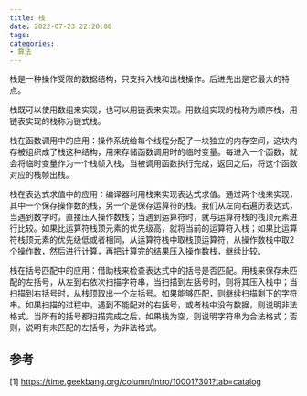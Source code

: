 ```yaml
---
title: 栈
date: 2022-07-23 22:20:00
tags:
categories:
- 算法
---
```


栈是一种操作受限的数据结构，只支持入栈和出栈操作。后进先出是它最大的特点。

栈既可以使用数组来实现，也可以用链表来实现。用数组实现的栈称为顺序栈，用链表实现的栈称为链式栈。

栈在函数调用中的应用：操作系统给每个线程分配了一块独立的内存空间，这块内存被组织成了栈这种结构，用来存储函数调用时的临时变量。每进入一个函数，就会将临时变量作为一个栈帧入栈，当被调用函数执行完成，返回之后，将这个函数对应的栈帧出栈。

栈在表达式求值中的应用：编译器利用栈来实现表达式求值。通过两个栈来实现，其中一个保存操作数的栈，另一个是保存运算符的栈。我们从左向右遍历表达式，当遇到数字时，直接压入操作数栈；当遇到运算符时，就与运算符栈的栈顶元素进行比较。如果比运算符栈顶元素的优先级高，就将当前的运算符入栈；如果比运算符栈顶元素的优先级低或者相同，从运算符栈中取栈顶运算符，从操作数栈中取2个操作数，然后进行计算，再把计算完的结果压入操作数栈，继续比较。

栈在括号匹配中的应用：借助栈来检查表达式中的括号是否匹配。用栈来保存未匹配的左括号，从左到右依次扫描字符串，当扫描到左括号时，则将其压入栈中；当扫描到右括号时，从栈顶取出一个左括号。如果能够匹配，则继续扫描剩下的字符串。如果扫描的过程中，遇到不能配对的右括号，或者栈中没有数据，则说明非法格式。当所有的括号都扫描完成之后，如果栈为空，则说明字符串为合法格式；否则，说明有未匹配的左括号，为非法格式。

## 参考
[1] https://time.geekbang.org/column/intro/100017301?tab=catalog

